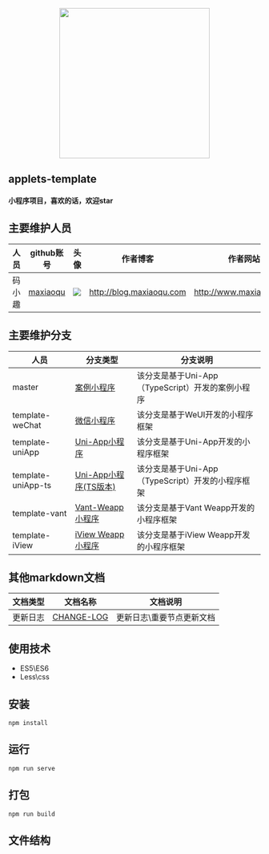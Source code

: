 <p align="center">
    <a href="http://www.maxiaoqu.com/">
        <img width="300" src="http://www.maxiaoqu.com/maxiaoqu.png">
    </a>
</p>

<h2>
    applets-template
    <h4>小程序项目，喜欢的话，欢迎star</h4>
</h2>

## 主要维护人员
|人员|github账号|头像|作者博客|作者网站|联系邮箱|
|---|---|---|---|---|---|
|码小趣|[maxiaoqu](https://github.com/maxiaoqu) |  ![](https://avatars1.githubusercontent.com/u/25891598?s=60&v=4)|http://blog.maxiaoqu.com|http://www.maxiaoqu.com|maxiaoqu@gmail.com

## 主要维护分支
|人员|分支类型|分支说明|
|---|---|---|
|master|[案例小程序](https://github.com/maxiaoqu/applets-template/tree/master) | 该分支是基于Uni-App（TypeScript）开发的案例小程序
|template-weChat|[微信小程序](https://github.com/maxiaoqu/applets-template/tree/template-weChat) | 该分支是基于WeUI开发的小程序框架
|template-uniApp|[Uni-App小程序](https://github.com/maxiaoqu/applets-template/tree/template-uniAp) | 该分支是基于Uni-App开发的小程序框架
|template-uniApp-ts|[Uni-App小程序(TS版本)](https://github.com/maxiaoqu/applets-template/tree/template-uniApp-ts) | 该分支是基于Uni-App（TypeScript）开发的小程序框架
|template-vant|[Vant-Weapp小程序](https://github.com/maxiaoqu/applets-template/tree/template-vant) | 该分支是基于Vant Weapp开发的小程序框架
|template-iView|[iView Weapp小程序](https://github.com/maxiaoqu/applets-template/tree/template-iView) | 该分支是基于iView Weapp开发的小程序框架

## 其他markdown文档
|文档类型|文档名称|文档说明|
|---|---|---|
|更新日志|[CHANGE-LOG](./CHANGE-LOG.md) | 更新日志\重要节点更新文档


## 使用技术
- ES5\ES6
- Less\css

## 安装
```
npm install
```

## 运行
```
npm run serve
```

## 打包
```
npm run build
```

## 文件结构
```shell

```
